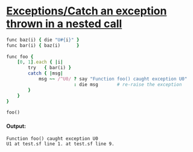 [1]: http://rosettacode.org/wiki/Exceptions/Catch_an_exception_thrown_in_a_nested_call

# [Exceptions/Catch an exception thrown in a nested call][1]

```ruby
func baz(i) { die "U#{i}" }
func bar(i) { baz(i)      }
 
func foo {
    [0, 1].each { |i|
        try   { bar(i) }
        catch { |msg|
            msg ~~ /^U0/ ? say "Function foo() caught exception U0"
                         : die msg       # re-raise the exception
        }
    }
}
 
foo()
```

#### Output:
```
Function foo() caught exception U0
U1 at test.sf line 1. at test.sf line 9.
```
